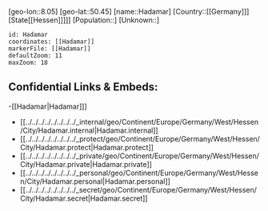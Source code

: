 ﻿---
location: [50.45,8.05]
mapzoom: [7,12] 
mapmarker: city 
type: City
tags:
- geo/City


SpocWebEntityId: 30691
isDeleted: false
confidential: public

---
[geo-lon::8.05]
[geo-lat::50.45]
[name::Hadamar]
[Country::[[Germany]]]
[State[[Hessen]]]]]
[Population::]
[Unknown::]


```leaflet
id: Hadamar
coordinates: [[Hadamar]]
markerFile: [[Hadamar]]
defaultZoom: 11 
maxZoom: 18
```


## Confidential Links & Embeds: 
-[[Hadamar|Hadamar]]] 
- [[../../../../../../../../_internal/geo/Continent/Europe/Germany/West/Hessen/City/Hadamar.internal|Hadamar.internal]] 
- [[../../../../../../../../_protect/geo/Continent/Europe/Germany/West/Hessen/City/Hadamar.protect|Hadamar.protect]] 
- [[../../../../../../../../_private/geo/Continent/Europe/Germany/West/Hessen/City/Hadamar.private|Hadamar.private]] 
- [[../../../../../../../../_personal/geo/Continent/Europe/Germany/West/Hessen/City/Hadamar.personal|Hadamar.personal]] 
- [[../../../../../../../../_secret/geo/Continent/Europe/Germany/West/Hessen/City/Hadamar.secret|Hadamar.secret]] 
